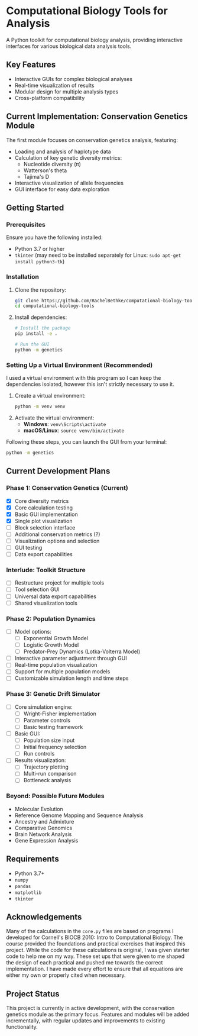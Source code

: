 # Computational Biology Tools for Analysis

A Python toolkit for computational biology analysis, providing interactive interfaces for various biological data analysis tools.

## Key Features
- Interactive GUIs for complex biological analyses
- Real-time visualization of results
- Modular design for multiple analysis types
- Cross-platform compatibility

## Current Implementation: Conservation Genetics Module
The first module focuses on conservation genetics analysis, featuring:
- Loading and analysis of haplotype data
- Calculation of key genetic diversity metrics:
  - Nucleotide diversity (π)
  - Watterson's theta
  - Tajima's D
- Interactive visualization of allele frequencies
- GUI interface for easy data exploration

## Getting Started

### Prerequisites
Ensure you have the following installed:
- Python 3.7 or higher
- `tkinter` (may need to be installed separately for Linux: `sudo apt-get install python3-tk`)

### Installation
1. Clone the repository:
   ```bash
   git clone https://github.com/RachelBethke/computational-biology-tools.git
   cd computational-biology-tools
   ```
2. Install dependencies:
   ```bash
   # Install the package
   pip install -e .

   # Run the GUI
   python -m genetics
   ```

### Setting Up a Virtual Environment (Recommended)
I used a virtual environment with this program so I can keep the dependencies isolated, however this isn't strictly necessary to use it.
1. Create a virtual environment:
   ```bash
   python -m venv venv
   ```
2. Activate the virtual environment:
   - **Windows**: `venv\Scripts\activate`
   - **macOS/Linux**: `source venv/bin/activate`

Following these steps, you can launch the GUI from your terminal:
```bash
python -m genetics
```

## Current Development Plans

### Phase 1: Conservation Genetics (Current)
- [x] Core diversity metrics
- [x] Core calculation testing
- [x] Basic GUI implementation
- [x] Single plot visualization
- [ ] Block selection interface
- [ ] Additional conservation metrics (?)
- [ ] Visualization options and selection
- [ ] GUI testing
- [ ] Data export capabilities

### Interlude: Toolkit Structure
- [ ] Restructure project for multiple tools
- [ ] Tool selection GUI
- [ ] Universal data export capabilities
- [ ] Shared visualization tools

### Phase 2: Population Dynamics
- [ ] Model options:
  - [ ] Exponential Growth Model
  - [ ] Logistic Growth Model
  - [ ] Predator-Prey Dynamics (Lotka-Volterra Model)
- [ ] Interactive parameter adjustment through GUI
- [ ] Real-time population visualization
- [ ] Support for multiple population models
- [ ] Customizable simulation length and time steps

### Phase 3: Genetic Drift Simulator
- [ ] Core simulation engine:
  - [ ] Wright-Fisher implementation
  - [ ] Parameter controls
  - [ ] Basic testing framework
- [ ] Basic GUI:
  - [ ] Population size input
  - [ ] Initial frequency selection
  - [ ] Run controls
- [ ] Results visualization:
  - [ ] Trajectory plotting
  - [ ] Multi-run comparison
  - [ ] Bottleneck analysis

### Beyond: Possible Future Modules
- Molecular Evolution
- Reference Genome Mapping and Sequence Analysis
- Ancestry and Admixture
- Comparative Genomics
- Brain Network Analysis
- Gene Expression Analysis

## Requirements
- Python 3.7+
- `numpy`
- `pandas`
- `matplotlib`
- `tkinter`

## Acknowledgements
Many of the calculations in the `core.py` files are based on programs I developed for Cornell's BIOCB 2010: Intro to Computational Biology. The course provided the foundations and practical exercises that inspired this project. While the code for these calculations is original, I was given starter code to help me on my way. These set ups that were given to me shaped the design of each practical and pushed me towards the correct implementation. I have made every effort to ensure that all equations are either my own or properly cited when necessary.

## Project Status
This project is currently in active development, with the conservation genetics module as the primary focus. Features and modules will be added incrementally, with regular updates and improvements to existing functionality.
